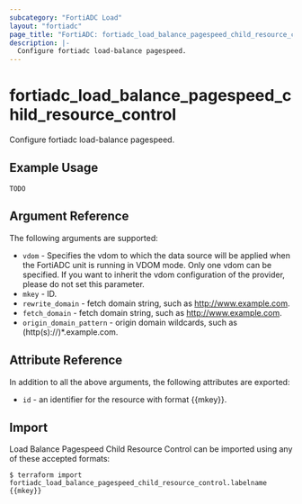 ```yaml
---
subcategory: "FortiADC Load"
layout: "fortiadc"
page_title: "FortiADC: fortiadc_load_balance_pagespeed_child_resource_control"
description: |-
  Configure fortiadc load-balance pagespeed.
---
```


# fortiadc_load_balance_pagespeed_child_resource_control
Configure fortiadc load-balance pagespeed.

## Example Usage
```hcl
TODO
```

## Argument Reference

The following arguments are supported:

* `vdom` - Specifies the vdom to which the data source will be applied when the FortiADC unit is running in VDOM mode. Only one vdom can be specified. If you want to inherit the vdom configuration of the provider, please do not set this parameter.
* `mkey` - ID.
* `rewrite_domain` - fetch domain string, such as http://www.example.com. 
* `fetch_domain` - fetch domain string, such as http://www.example.com. 
* `origin_domain_pattern` - origin domain wildcards, such as (http(s)://)*.example.com. 

## Attribute Reference

In addition to all the above arguments, the following attributes are exported:
* `id` - an identifier for the resource with format {{mkey}}.

## Import
 Load Balance Pagespeed Child Resource Control can be imported using any of these accepted formats:
```
$ terraform import fortiadc_load_balance_pagespeed_child_resource_control.labelname {{mkey}}
```
